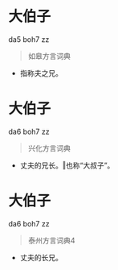 # 大伯子
da5 boh7 zz
> 如皋方言词典
- 指称夫之兄。

# 大伯子
da6 boh7 zz
> 兴化方言词典
- 丈夫的兄长。‖也称“大叔子”。

# 大伯子
da6 boh7 zz
> 泰州方言词典4
- 丈夫的长兄。
